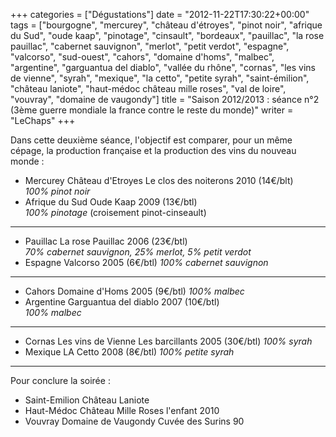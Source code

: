 +++
categories = ["Dégustations"]
date = "2012-11-22T17:30:22+00:00"
tags = ["bourgogne", "mercurey", "château d'étroyes", "pinot noir", "afrique du Sud", "oude kaap", "pinotage", "cinsault", "bordeaux", "pauillac", "la rose pauillac", "cabernet sauvignon", "merlot", "petit verdot", "espagne", "valcorso", "sud-ouest", "cahors", "domaine d'homs", "malbec", "argentine", "garguantua del diablo", "vallée du rhône", "cornas", "les vins de vienne", "syrah", "mexique", "la cetto", "petite syrah", "saint-émilion", "château laniote", "haut-médoc château mille roses", "val de loire", "vouvray", "domaine de vaugondy"]
title = "Saison 2012/2013 : séance n°2 (3ème guerre mondiale la france contre le reste du monde)"
writer = "LeChaps"
+++

Dans cette deuxième séance, l'objectif est comparer, pour un même cépage, la production française et la production des vins du nouveau monde :  

* Mercurey Château d'Etroyes Le clos des noiterons 2010 (14€/blt)  
_100% pinot noir_
* Afrique du Sud Oude Kaap 2009 (13€/btl)  
_100% pinotage_ (croisement pinot-cinseault)

---

* Pauillac La rose Pauillac 2006 (23€/btl) <i class="fa fa-plus-circle"></i>  
_70% cabernet sauvignon, 25% merlot, 5% petit verdot_
* Espagne Valcorso 2005 (6€/btl)
_100% cabernet sauvignon_

---

* Cahors Domaine d'Homs 2005 (9€/btl)
_100% malbec_
* Argentine Garguantua del diablo 2007 (10€/btl) <i class="fa fa-plus-circle"></i>  <i class="fa fa-plus-circle"></i>  
_100% malbec_

---

* Cornas Les vins de Vienne Les barcillants 2005 (30€/btl)
_100% syrah_
* Mexique LA Cetto 2008 (8€/btl) <i class="fa fa-plus-circle"></i>
_100% petite syrah_

---

Pour conclure la soirée :

* Saint-Emilion Château Laniote
* Haut-Médoc Château Mille Roses l'enfant 2010
* Vouvray Domaine de Vaugondy Cuvée des Surins 90
